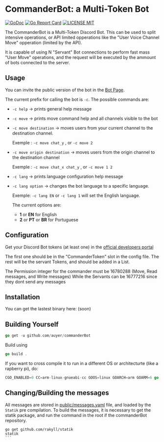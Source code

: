 # CommanderBot: a Multi-Token Bot

[![GoDoc](https://godoc.org/github.com/golang/gddo?status.svg)](http://godoc.org/github.com/auyer/commanderBot) [![Go Report Card](https://goreportcard.com/badge/github.com/auyer/commanderBot)](https://goreportcard.com/report/github.com/auyer/commanderBot) [![LICENSE MIT](https://img.shields.io/badge/license-MIT-brightgreen.svg)](https://img.shields.io/badge/license-MIT-brightgreen.svg)

The CommanderBot is a Multi-Token Discord Bot.
This can be used to split intensive operations, or API limited opperations like the "User Voice Channel Move" opperation (limited by the API). 

It is capable of using N "Servant" Bot connections to perform fast mass "User Move" operations, and the request will be executed by the ammount of bots connected to the server.

## Usage

You can invite the public version of the bot in the [Bot Page](http://commandermultibot.github.io/).

The current prefix for calling the bot is `-c`.
The possible commands are:

 - `-c help` -> prints general help message
 - `-c move` -> prints move command help and all channels visible to the bot
 - `-c move destination` -> moves users from your current channel to the destination channel.

    Exemple : `-c move chat_y` , or `-c move 2`

 - `-c move origin destination` -> moves users from the origin channel to the destination channel

    Exemple : `-c move chat_x chat_y` , or `-c move 1 2`
 - `-c lang` -> prints language configuration help message
 - `-c lang option` -> changes the bot language to a specific language.

    Exemple: `-c lang EN` or `-c lang 1` will set the English language.
     
     The current options are: 
     - **1** or **EN** for English
     - **2** or **PT** or **BR** for Portuguese


## Configuration

Get your Discord Bot tokens (at least one) in the [official developers portal](https://discordapp.com/developers)

The first one should be in the "CommanderToken" slot in the config file.
The rest will be the servant Tokens, and should be added in a List.

The Permission integer for the commander must be 16780288 (Move, Read messages, and Write messages)
While the Servants can be 16777216 since they dont send any messages

## Installation
You can get the lastest binary here: (soon)

## Building Yourself
```go
go get -u github.com/auyer/commanderBot
```
Build using 
```go
go build .
```
If you want to cross compile it to run in a different OS or architecturte (like a rapberry pi), do:
```go
CGO_ENABLED=0 CC=arm-linux-gnueabi-cc GOOS=linux GOARCH=arm GOARM=6 go build .
```

## Changing/Building the messages

All messages are stored in [public/messages.yaml](public/messages.yaml) file, and loaded by the `Statik` pre compilation.
To build the messages, it is necessary to get the statik package, and run the command in the root if the commanderBot repository.

````
go get github.com/rakyll/statik
statik
```